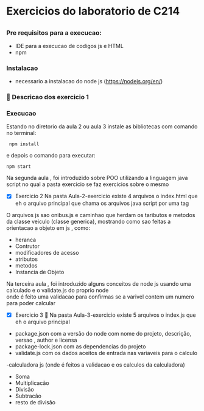 <h1 aligh="center"> Exercicios do laboratorio de C214<h2>

### Pre requisitos para a execucao:
- IDE para a execucao de codigos js e HTML
- npm
### Instalacao 
- necessario a instalacao do node js (https://nodejs.org/en/)
### :mag_right: Descricao dos exercicio 1 

### Execucao
<p>Estando no diretorio da aula 2 ou aula 3 instale as bibliotecas com comando no terminal: </p>

```
 npm install 
```

  e depois o comando para executar:
  
```
npm start
```

<p> Na segunda aula , foi introduzido sobre POO utilizando a linguagem java script no qual a pasta exercicio se faz exercicios sobre o mesmo</p>

- [x] Exercicio 2 
Na pasta Aula-2-exercicio existe 4 arquivos o index.html que eh o arquivo principal que chama os arquivos java script por uma tag 

O arquivos js sao onibus.js e caminhao que herdam os taributos e metodos da classe veiculo (classe generica), mostrando como sao feitas a orientacao a objeto em js , como:
- heranca  
- Contrutor
- modificadores de acesso
- atributos
- metodos 
- Instancia de Objeto 


<p> Na terceira aula , foi introduzido alguns conceitos de node js usando uma calculado e o validate.js do proprio node </br> onde é feito uma validacao para confirmas se a varivel contem um numero para poder calcular </p>

- [x] Exercicio 3 :notebook: 
Na pasta Aula-3-exercicio existe 5 arquivos o index.js que eh o arquivo principal 

- package.json com a versão do node com nome do projeto, descrição, versao , author e licensa
- package-lock.json com as dependencias do projeto
- validate.js com os dados aceitos de entrada nas variaveis para o calculo


-calculadora js (onde é feitos a validacao e os calculos da calculadora)
- Soma  
- Multiplicacão
- Divisão
- Subtracão
- resto de divisão 